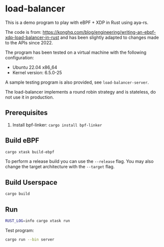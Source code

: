# load-balancer

This is a demo program to play with eBPF + XDP in Rust using aya-rs.

The code is from: https://konghq.com/blog/engineering/writing-an-ebpf-xdp-load-balancer-in-rust and has been slightly adapted to changes made to the APIs since 2022.

The program has been tested on a virtual machine with the following configuration:

- Ubuntu 22.04 x86_64
- Kernel version: 6.5.0-25

A sample testing program is also provided, see `load-balancer-server`.

The load-balancer implements a round robin strategy and is stateless, do not use it in production.

## Prerequisites

1. Install bpf-linker: `cargo install bpf-linker`

## Build eBPF

```bash
cargo xtask build-ebpf
```

To perform a release build you can use the `--release` flag.
You may also change the target architecture with the `--target` flag.

## Build Userspace

```bash
cargo build
```

## Run

```bash
RUST_LOG=info cargo xtask run
```

Test program:

```bash
cargo run --bin server
```